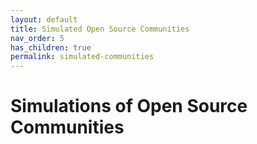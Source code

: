 ```yaml
---
layout: default
title: Simulated Open Source Communities
nav_order: 5
has_children: true
permalink: simulated-communities
---
```


# Simulations of Open Source Communities

